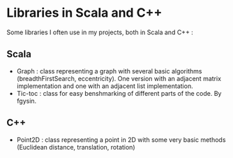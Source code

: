 Libraries in Scala and C++
==========================

Some libraries I often use in my projects, both in Scala and C++ :

## Scala

- Graph : class representing a graph with several basic algorithms (breadthFirstSearch, eccentricity). One version with an adjacent matrix implementation and one with an adjacent list implementation.
- Tic-toc : class for easy benshmarking of different parts of the code. By fgysin.

## C++

- Point2D : class representing a point in 2D with some very basic methods (Euclidean distance, translation, rotation)
